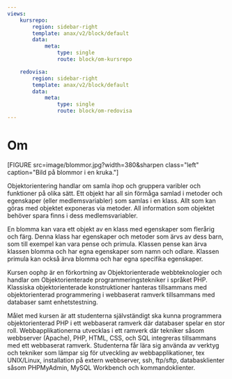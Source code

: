 ```yaml
---
views:
    kursrepo:
        region: sidebar-right
        template: anax/v2/block/default
        data:
            meta:
                type: single
                route: block/om-kursrepo

    redovisa:
        region: sidebar-right
        template: anax/v2/block/default
        data:
            meta:
                type: single
                route: block/om-redovisa
---
```

Om
=========================

[FIGURE src=image/blommor.jpg?width=380&sharpen class="left" caption="Bild på blommor i en kruka."]

Objektorientering handlar om samla ihop och gruppera varibler och funktioner på olika sätt. Ett objekt har all sin förmåga samlad i metoder och egenskaper (eller medlemsvariabler) som samlas i en klass. Allt som kan göras med objektet exponeras via metoder. All information som objektet behöver spara finns i dess medlemsvariabler.

En blomma kan vara ett objekt av en klass med egenskaper som flerårig och färg. Denna klass har egenskaper och metoder som ärvs av dess barn, som till exempel kan vara pense och primula. Klassen pense kan ärva klassen blomma och har egna egenskaper som namn och odlare. Klassen primula kan också ärva blomma och har egna specifika egenskaper.

Kursen oophp är en förkortning av Objektorienterade webbteknologier och handlar om Objektorienterade programmeringstekniker i språket PHP. Klassiska objektorienterade konstruktioner hanteras tillsammans med objektorienterad programmering i webbaserat ramverk tillsammans med databaser samt enhetstestning.

Målet med kursen är att studenterna självständigt ska kunna programmera objektorienterad PHP i ett webbaserat ramverk där databaser spelar en stor roll. Webbapplikationerna utvecklas i ett ramverk där tekniker såsom webbserver (Apache), PHP, HTML, CSS, och SQL integreras tillsammans med ett webbaserat ramverk. Studenterna får lära sig använda av verktyg och tekniker som lämpar sig för utveckling av webbapplikationer, tex UNIX/Linux, installation på extern webbserver, ssh, ftp/sftp, databasklienter såsom PHPMyAdmin, MySQL Workbench och kommandoklienter.
